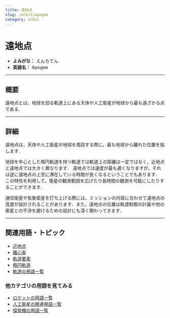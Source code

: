 ```yaml
---
title: 遠地点
slug: /orbit/apogee
category: orbit
---
```


# 遠地点

- **よみがな：** えんちてん  
- **英語名：** Apogee  

---

## 概要

遠地点とは，地球を回る軌道上にある天体や人工衛星が地球から最も遠ざかる点である．

---

## 詳細

遠地点は，天体や人工衛星が地球を周回する際に，最も地球から離れた位置を指します．

地球を中心とした楕円軌道を持つ軌道では軌道上の距離は一定ではなく，近地点と遠地点では大きく異なります．
遠地点では速度が最も遅くなりますが，それは逆に遠地点の上空に滞在している時間が長くなるということでもあります．
この特性を利用して，衛星の観測範囲を広げたり長時間の観測を可能にしたりすることができます．

通信衛星や気象衛星を打ち上げる際には，ミッションの内容に合わせて遠地点の高度が設計されることがあります．また，遠地点の位置は軌道制御の計画や他の衛星との干渉を避けるための設計にも深く関わってきます．

---

## 関連用語・トピック

- [近地点](/docs/orbit/perigee)
- [離心率](/docs/orbit/eccentricity)
- [軌道要素](/docs/orbit/orbital-elements)
- [楕円軌道](/docs/orbit/elliptical-orbit)
- [軌道の用語一覧](/docs/category/orbit)

### 他カテゴリの用語を見てみる
- [ロケットの用語一覧](/docs/category/rocket)
- [人工衛星の関連用語一覧](/docs/category/satellite)
- [探査機の用語一覧](/docs/category/explorer)
